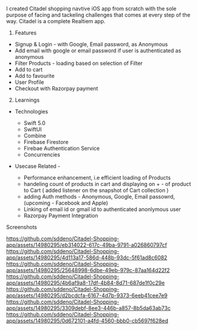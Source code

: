 I created Citadel shopping navtive iOS app from scratch with the sole purpose of facing and tackeling challenges that comes at every step of the way. Citadel is a complete Realtiem app. 

1. Features 
- Signup & Login  - with Google, Email password, as Anonymous
- Add email with google or email password if user is authenticated as anonymous
- Filter Products - loading based on selection of Filter 
- Add to cart
- Add to favourite
- User Profile
- Checkout with Razorpay payment 


2. Learnings
- Technologies 
  - Swift 5.0
  - SwiftUI
  - Combine
  - Firebase Firestore
  - Firebae Authentication Service
  - Concurrencies

- Usecase Related -
  - Performance enhancement, i.e efficient loading of Products
  - handeling count of products in cart and displaying on + - of product to Cart ( added listener on the snapshot of Cart collection ) 
  - adding Auth methods - Anonymous, Google, Email passowrd, (upcoming - Facebook and Apple)
  - Linking of email id or gmail id to authenticated anonlymous user
  - Razorpay Payment Integration




Screenshots

https://github.com/sddeno/Citadel-Shopping-app/assets/14980295/eb314022-617c-49ba-9791-a026860797cf
https://github.com/sddeno/Citadel-Shopping-app/assets/14980295/4d113a17-586d-448b-93dc-5f61ad8c6082
https://github.com/sddeno/Citadel-Shopping-app/assets/14980295/25648998-6dbe-49eb-979c-87aa164d22f2
https://github.com/sddeno/Citadel-Shopping-app/assets/14980295/4b6af9a8-17df-4b84-8d71-687de1f0c29e
https://github.com/sddeno/Citadel-Shopping-app/assets/14980295/d2bcdcfa-6167-4d7b-9373-6eeb41cee7e9
https://github.com/sddeno/Citadel-Shopping-app/assets/14980295/3309debf-8ee3-446b-a857-8b5da63ab73c
https://github.com/sddeno/Citadel-Shopping-app/assets/14980295/0d672101-a4fd-4560-bbb0-cb5697f628ed



